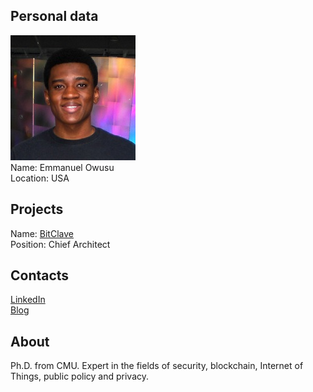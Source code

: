 ## Personal data
![emmanuel owusu photo](photo/emmanuel_owusu.jpg)  
Name:   Emmanuel Owusu  
Location: USA  
## Projects 
Name: [BitClave](../projects/bitclave.md)  
Position: Chief Architect   
## Contacts
[LinkedIn](https://www.linkedin.com/in/emmanuel-owusu/)  
[Blog](https://medium.com/@emmanuelowusu/has-recommended)
## About
Ph.D. from CMU. Expert in the fields of security, blockchain, Internet of Things, public policy and privacy.
